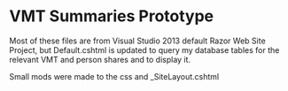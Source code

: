 

# VMT Summaries Prototype

Most of these files are from Visual Studio 2013 default Razor Web Site Project, but
Default.cshtml is updated to query my database tables for the relevant VMT and person shares
and to display it.

Small mods were made to the css and _SiteLayout.cshtml

